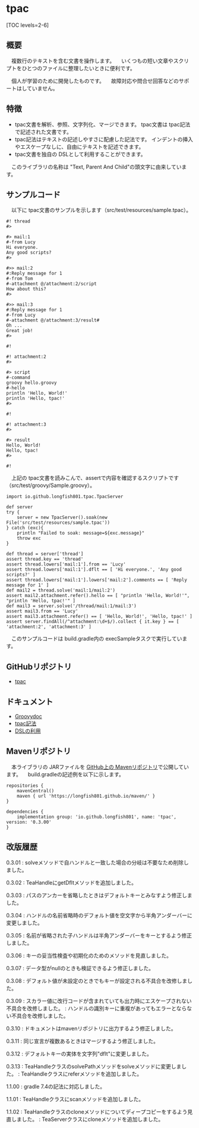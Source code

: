 # tpac

[TOC levels=2-6]

## 概要

　複数行のテキストを含む文書を操作します。
　いくつもの短い文章やスクリプトをひとつのファイルに整理したいときに便利です。

　個人が学習のために開発したものです。
　故障対応や問合せ回答などのサポートはしていません。

## 特徴

* tpac文書を解析、参照、文字列化、マージできます。
  tpac文書は tpac記法で記述された文書です。
* tpac記法はテキストの記述しやすさに配慮した記法です。
  インデントの挿入やエスケープなしに、自由にテキストを記述できます。
* tpac文書を独自の DSLとして利用することができます。

　このライブラリの名称は "Text, Parent And Child"の頭文字に由来しています。

## サンプルコード

　以下に tpac文書のサンプルを示します（src/test/resources/sample.tpac）。

```
#! thread
#>

#> mail:1
#-from Lucy
Hi everyone.
Any good scripts?
#>

#>> mail:2
#:Reply message for 1
#-from Tom
#-attachment @/attachment:2/script
How about this?
#>

#>> mail:3
#:Reply message for 1
#-from Lucy
#-attachment @/attachment:3/result#
Oh ...
Great job!
#>

#!

#! attachment:2
#>

#> script
#-command
groovy hello.groovy
#-hello
println 'Hello, World!'
println 'Hello, tpac!'
#>

#!

#! attachment:3
#>

#> result
Hello, World!
Hello, tpac!
#>

#!
```

　上記の tpac文書を読みこんで、assertで内容を確認するスクリプトです（src/test/groovy/Sample.groovy）。

```
import io.github.longfish801.tpac.TpacServer

def server
try {
	server = new TpacServer().soak(new File('src/test/resources/sample.tpac'))
} catch (exc){
	println "Failed to soak: message=${exc.message}"
	throw exc
}

def thread = server['thread']
assert thread.key == 'thread'
assert thread.lowers['mail:1'].from == 'Lucy'
assert thread.lowers['mail:1'].dflt == [ 'Hi everyone.', 'Any good scripts?' ]
assert thread.lowers['mail:1'].lowers['mail:2'].comments == [ 'Reply message for 1' ]
def mail2 = thread.solve('mail:1/mail:2')
assert mail2.attachment.refer().hello == [ "println 'Hello, World!'", "println 'Hello, tpac!'" ]
def mail3 = server.solve('/thread/mail:1/mail:3')
assert mail3.from == 'Lucy'
assert mail3.attachment.refer() == [ 'Hello, World!', 'Hello, tpac!' ]
assert server.findAll(/^attachment:\d+$/).collect { it.key } == [ 'attachment:2', 'attachment:3' ]
```

　このサンプルコードは build.gradle内の execSampleタスクで実行しています。

## GitHubリポジトリ

* [tpac](https://github.com/longfish801/tpac)

## ドキュメント

* [Groovydoc](groovydoc/)
* [tpac記法](notation.html)
* [DSLの利用](dsl.html)

## Mavenリポジトリ

　本ライブラリの JARファイルを [GitHub上の Mavenリポジトリ](https://github.com/longfish801/maven)で公開しています。
　build.gradleの記述例を以下に示します。

```
repositories {
	mavenCentral()
	maven { url 'https://longfish801.github.io/maven/' }
}

dependencies {
	implementation group: 'io.github.longfish801', name: 'tpac', version: '0.3.00'
}
```

## 改版履歴

0.3.01
: solveメソッドで自ハンドルと一致した場合の分岐は不要なため削除しました。

0.3.02
: TeaHandleにgetDfltメソッドを追加しました。

0.3.03
: パスのアンカーを省略したときはデフォルトキーとみなすよう修正しました。

0.3.04
: ハンドルの名前省略時のデフォルト値を空文字から半角アンダーバーに変更しました。

0.3.05
: 名前が省略された子ハンドルは半角アンダーバーをキーとするよう修正しました。

0.3.06
: キーの妥当性検査や初期化のためのメソッドを見直しました。

0.3.07
: データ型がnullのときも検証できるよう修正しました。

0.3.08
: デフォルト値が未設定のときでもキーが設定される不具合を改修しました。

0.3.09
: スカラー値に改行コードが含まれていても出力時にエスケープされない不具合を改修しました。
: ハンドルの識別キーに重複があってもエラーとならない不具合を改修しました。

0.3.10
: ドキュメントはmavenリポジトリに出力するよう修正しました。

0.3.11
: 同じ宣言が複数あるときはマージするよう修正しました。

0.3.12
: デフォルトキーの実体を文字列"dflt"に変更しました。

0.3.13
: TeaHandleクラスのsolvePathメソッドをsolveメソッドに変更しました。
: TeaHandleクラスにreferメソッドを追加しました。

1.1.00
: gradle 7.4の記法に対応しました。

1.1.01
: TeaHandleクラスにscanメソッドを追加しました。

1.1.02
: TeaHandleクラスのcloneメソッドについてディープコピーをするよう見直しました。
: TeaServerクラスにcloneメソッドを追加しました。
